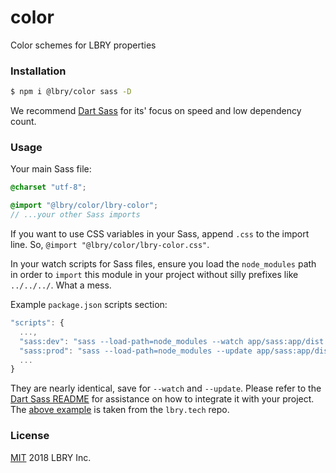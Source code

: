 # color
Color schemes for LBRY properties



### Installation

```bash
$ npm i @lbry/color sass -D
```

We recommend [Dart Sass](https://www.npmjs.com/package/sass) for its' focus on speed and low dependency count.



### Usage

Your main Sass file:

```scss
@charset "utf-8";

@import "@lbry/color/lbry-color";
// ...your other Sass imports
```

If you want to use CSS variables in your Sass, append `.css` to the import line. So, `@import "@lbry/color/lbry-color.css"`.

In your watch scripts for Sass files, ensure you load the `node_modules` path in order to `import` this module in your project without silly prefixes like `../../../`. What a mess.

Example `package.json` scripts section:

```js
"scripts": {
  ...,
  "sass:dev": "sass --load-path=node_modules --watch app/sass:app/dist --style compressed",
  "sass:prod": "sass --load-path=node_modules --update app/sass:app/dist --style compressed",
  ...
}
```

They are nearly identical, save for `--watch` and `--update`. Please refer to the [Dart Sass README](https://github.com/sass/dart-sass/blob/master/README.md) for assistance on how to integrate it with your project. The [above example](https://github.com/lbryio/lbry.tech/blob/master/package.json) is taken from the `lbry.tech` repo.



### License

[MIT](LICENSE) 2018 LBRY Inc.
